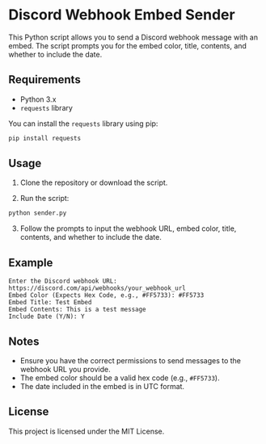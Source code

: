 # Discord Webhook Embed Sender

This Python script allows you to send a Discord webhook message with an embed. The script prompts you for the embed color, title, contents, and whether to include the date.

## Requirements

- Python 3.x
- `requests` library

You can install the `requests` library using pip:

```bash
pip install requests
```

## Usage

1. Clone the repository or download the script.

2. Run the script:

```bash
python sender.py
```

3. Follow the prompts to input the webhook URL, embed color, title, contents, and whether to include the date.

## Example

```plaintext
Enter the Discord webhook URL: https://discord.com/api/webhooks/your_webhook_url
Embed Color (Expects Hex Code, e.g., #FF5733): #FF5733
Embed Title: Test Embed
Embed Contents: This is a test message
Include Date (Y/N): Y
```

## Notes

- Ensure you have the correct permissions to send messages to the webhook URL you provide.
- The embed color should be a valid hex code (e.g., `#FF5733`).
- The date included in the embed is in UTC format.

## License

This project is licensed under the MIT License.
